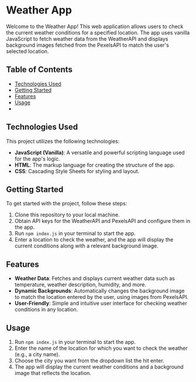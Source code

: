 # Weather App

Welcome to the Weather App! This web application allows users to check the current weather conditions for a specified location. The app uses vanilla JavaScript to fetch weather data from the WeatherAPI and displays background images fetched from the PexelsAPI to match the user's selected location.

## Table of Contents

- [Technologies Used](#technologies-used)
- [Getting Started](#getting-started)
- [Features](#features)
- [Usage](#usage)
- 
## Technologies Used

This project utilizes the following technologies:

- **JavaScript (Vanilla)**: A versatile and powerful scripting language used for the app's logic.
- **HTML**: The markup language for creating the structure of the app.
- **CSS**: Cascading Style Sheets for styling and layout.

## Getting Started

To get started with the project, follow these steps:

1. Clone this repository to your local machine.
2. Obtain API keys for the WeatherAPI and PexelsAPI and configure them in the app.
3. Run `npm index.js` in your terminal to start the app.
4. Enter a location to check the weather, and the app will display the current conditions along with a relevant background image.

## Features

- **Weather Data**: Fetches and displays current weather data such as temperature, weather description, humidity, and more.
- **Dynamic Backgrounds**: Automatically changes the background image to match the location entered by the user, using images from PexelsAPI.
- **User-Friendly**: Simple and intuitive user interface for checking weather conditions in any location.

## Usage

1. Run `npm index.js` in your terminal to start the app.
2. Enter the name of the location for which you want to check the weather (e.g., a city name).
3. Choose the city you want from the dropdown list the hit enter.
4. The app will display the current weather conditions and a background image that reflects the location.
